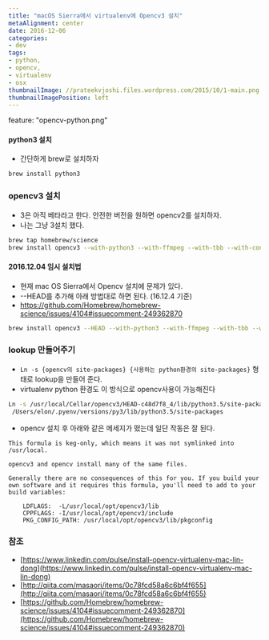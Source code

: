 ```yaml
---
title: "macOS Sierra에서 virtualenv에 Opencv3 설치"
metaAlignment: center
date: 2016-12-06
categories:
- dev
tags:
- python, 
- opencv, 
- virtualenv
- osx
thumbnailImage: //prateekvjoshi.files.wordpress.com/2015/10/1-main.png
thumbnailImagePosition: left
---
```

  feature: "opencv-python.png"

#### python3 설치
- 간단하게 brew로 설치하자

```bash
brew install python3
```

### opencv3 설치
- 3은 아직 베타라고 한다. 안전한 버전을 원하면 opencv2를 설치하자.
- 나는 그냥 3설치 했다.

```bash
brew tap homebrew/science
brew install opencv3 --with-python3 --with-ffmpeg --with-tbb --with-contrib
```


#### 2016.12.04 임시 설치법
- 현재 mac OS Sierra에서 Opencv 설치에 문제가 있다.
- --HEAD를 추가해 아래 방법대로 하면 된다. (16.12.4 기준)
- https://github.com/Homebrew/homebrew-science/issues/4104#issuecomment-249362870

```bash
brew install opencv3 --HEAD --with-python3 --with-ffmpeg --with-tbb --with-contrib
```

### lookup 만들어주기
- `Ln -s {opencv의 site-packages} {사용하는 python환경의 site-packages}` 형태로 lookup을 만들어 준다.
- virtualenv python 환경도 이 방식으로 opencv사용이 가능해진다

```bash
Ln -s /usr/local/Cellar/opencv3/HEAD-c48d7f8_4/lib/python3.5/site-packages/cv2.cpython-35m-darwin.so
 /Users/elon/.pyenv/versions/py3/lib/python3.5/site-packages
```


- opencv 설치 후 아래와 같은 메세지가 떴는데 일단 작동은 잘 된다.

```
This formula is keg-only, which means it was not symlinked into /usr/local.

opencv3 and opencv install many of the same files.

Generally there are no consequences of this for you. If you build your
own software and it requires this formula, you'll need to add to your
build variables:

    LDFLAGS:  -L/usr/local/opt/opencv3/lib
    CPPFLAGS: -I/usr/local/opt/opencv3/include
    PKG_CONFIG_PATH: /usr/local/opt/opencv3/lib/pkgconfig
```

### 참조

- [https://www.linkedin.com/pulse/install-opencv-virtualenv-mac-lin-dong](https://www.linkedin.com/pulse/install-opencv-virtualenv-mac-lin-dong)
- [http://qiita.com/masaori/items/0c78fcd58a6c6bf4f655](http://qiita.com/masaori/items/0c78fcd58a6c6bf4f655)
- [https://github.com/Homebrew/homebrew-science/issues/4104#issuecomment-249362870](https://github.com/Homebrew/homebrew-science/issues/4104#issuecomment-249362870)
